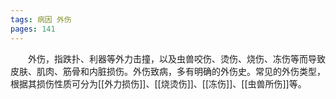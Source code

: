 ```yaml
---
tags: 病因 外伤
pages: 141
---
```

&emsp;&emsp;外伤，指跌扑、利器等外力击撞，以及虫兽咬伤、烫伤、烧伤、冻伤等而导致皮肤、肌肉、筋骨和内脏损伤。外伤致病，多有明确的外伤史。常见的外伤类型，根据其损伤性质可分为[[外力损伤]]、[[烧烫伤]]、[[冻伤]]、[[虫兽所伤]]等。